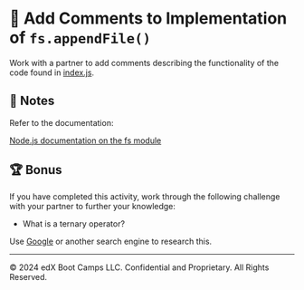 # 📐 Add Comments to Implementation of `fs.appendFile()`

Work with a partner to add comments describing the functionality of the code found in [index.js](Unsolved/index.js).

## 📝 Notes

Refer to the documentation: 

[Node.js documentation on the fs module](https://nodejs.org/api/fs.html#fs_fs_appendfile_path_data_options_callback)

## 🏆 Bonus

If you have completed this activity, work through the following challenge with your partner to further your knowledge:

* What is a ternary operator?

Use [Google](https://www.google.com) or another search engine to research this.

---
© 2024 edX Boot Camps LLC. Confidential and Proprietary. All Rights Reserved.